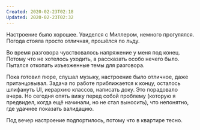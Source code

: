 ```yaml
---
Created: 2020-02-23T02:18
Updated: 2020-02-23T02:32
---
```

Настроение было хорошее. Увиделся с Миллером, немного прогулялся. Погода стояла просто отличная, прошёлся по льду.

Во время разговора чувствовалось напряжение у меня под конец. Потому что не хотелось уходить, а рассказать особо нечего было. Пытался откопать изъезженные темы для разговора.

Пока готовил пюре, слушал музыку, настроение было отличное, даже пританцовывал. Задача по работе приближается к концу, осталось шлифануть UI, иерархию классов, написать доку. Это порадовало вчера. Но сегодня опять вижу перед собой проблему (которую я предвидел, когда ещё начинали, но не стал выносить), что непонятно, где удачнее показать валидацию.

Под вечер настроение подпортилось, потому что в квартире тесно.